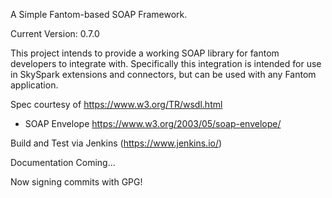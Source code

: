 A Simple Fantom-based SOAP Framework.

Current Version: 0.7.0

This project intends to provide a working SOAP library for fantom developers to integrate with. Specifically this integration is intended for use in SkySpark extensions and connectors, but can be used with any Fantom application.

Spec courtesy of https://www.w3.org/TR/wsdl.html

+ SOAP Envelope https://www.w3.org/2003/05/soap-envelope/

Build and Test via Jenkins (https://www.jenkins.io/)

Documentation Coming...

Now signing commits with GPG!
